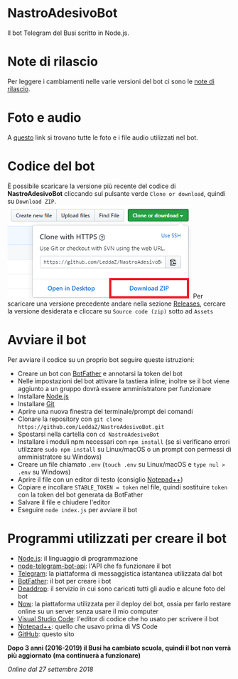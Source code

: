 # NastroAdesivoBot
Il bot Telegram del Busi scritto in Node.js.

# Note di rilascio
Per leggere i cambiamenti nelle varie versioni del bot ci sono le [note di rilascio](https://github.com/LeddaZ/NastroAdesivoBot/blob/master/note.md).

# Foto e audio
A [questo](https://github.com/LeddaZ/NastroAdesivoBot/blob/master/link.txt) link si trovano tutte le foto e i file audio utilizzati nel bot.

# Codice del bot
È possibile scaricare la versione più recente del codice di **NastroAdesivoBot** cliccando sul pulsante verde `Clone or download`, quindi su `Download ZIP`.
![Codice](https://github.com/LeddaZ/NastroAdesivoBot/blob/master/codice.png)
Per scaricare una versione precedente andare nella sezione [Releases](https://github.com/LeddaZ/NastroAdesivoBot/releases), cercare la versione desiderata e cliccare su `Source code (zip)` sotto ad `Assets`

# Avviare il bot
Per avviare il codice su un proprio bot seguire queste istruzioni:
- Creare un bot con [BotFather](https://t.me/BotFather) e annotarsi la token del bot
- Nelle impostazioni del bot attivare la tastiera inline; inoltre se il bot viene aggiunto a un gruppo dovrà essere amministratore per funzionare
- Installare [Node.js](https://nodejs.org/it/)
- Installare [Git](https://git-scm.com/)
- Aprire una nuova finestra del terminale/prompt dei comandi
- Clonare la repository con `git clone https://github.com/LeddaZ/NastroAdesivoBot.git`
- Spostarsi nella cartella con `cd NastroAdesivoBot`
- Installare i moduli npm necessari con `npm install` (se si verificano errori utilzzare `sudo npm install` su Linux/macOS o un prompt con permessi di amministratore su Windows)
- Creare un file chiamato `.env` (`touch .env` su Linux/macOS e `type nul > .env` su Windows)
- Aprire il file con un editor di testo (consiglio [Notepad++](https://notepad-plus-plus.org/))
- Copiare e incollare `STABLE_TOKEN = token` nel file, quindi sostituire `token` con la token del bot generata da BotFather
- Salvare il file e chiudere l'editor
- Eseguire `node index.js` per avviare il bot

# Programmi utilizzati per creare il bot
- [Node.js](https://nodejs.org/it/): il linguaggio di programmazione
- [node-telegram-bot-api](https://github.com/yagop/node-telegram-bot-api): l'API che fa funzionare il bot
- [Telegram](https://telegram.org/): la piattaforma di messaggistica istantanea utilizzata dal bot
- [BotFather](https://t.me/BotFather): il bot per creare i bot
- [Deaddrop](https://t.me/dead_drop_bot): il servizio in cui sono caricati tutti gli audio e alcune foto del bot
- [Now](https://zeit.co/): la piattaforma utilizzata per il deploy del bot, ossia per farlo restare online su un server senza usare il mio computer
- [Visual Studio Code](https://code.visualstudio.com/): l'editor di codice che ho usato per scrivere il bot
- [Notepad++](https://notepad-plus-plus.org/): quello che usavo prima di VS Code
- [GitHub](https://github.com/): questo sito

**Dopo 3 anni (2016-2019) il Busi ha cambiato scuola, quindi il bot non verrà più aggiornato (ma continuerà a funzionare)**

_Online dal 27 settembre 2018_